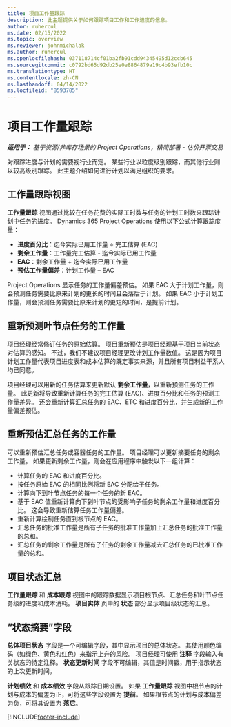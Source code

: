 ```yaml
---
title: 项目工作量跟踪
description: 此主题提供关于如何跟踪项目工作和工作进度的信息。
author: ruhercul
ms.date: 02/15/2022
ms.topic: overview
ms.reviewer: johnmichalak
ms.author: ruhercul
ms.openlocfilehash: 037118714cf01ba2fb91cdd94345495d12ccb645
ms.sourcegitcommit: c0792bd65d92db25e0e8864879a19c4b93efb10c
ms.translationtype: HT
ms.contentlocale: zh-CN
ms.lasthandoff: 04/14/2022
ms.locfileid: "8593785"
---
```

# <a name="project-effort-tracking"></a>项目工作量跟踪

_**适用于：** 基于资源/非库存场景的 Project Operations，精简部署 - 估价开票交易_

对跟踪进度与计划的需要视行业而定。 某些行业以粒度级别跟踪，而其他行业则以较高级别跟踪。 此主题介绍如何进行计划以满足组织的要求。

## <a name="effort-tracking-view"></a>工作量跟踪视图

**工作量跟踪** 视图通过比较在任务花费的实际工时数与任务的计划工时数来跟踪计划中任务的进度。 Dynamics 365 Project Operations 使用以下公式计算跟踪度量：

- **进度百分比**：迄今实际已用工作量 ÷ 完工估算 (EAC) 
- **剩余工作量**：工作量完工估算 - 迄今实际已用工作量 
- **EAC**：剩余工作量 + 迄今实际已用工作量 
- **预估工作量偏差**：计划工作量 – EAC

Project Operations 显示任务的工作量偏差预估。 如果 EAC 大于计划工作量，则会预测任务需要比原来计划的更长的时间且会落后于计划。 如果 EAC 小于计划工作量，则会预测任务需要比原来计划的更短的时间，是提前计划。

## <a name="reprojecting-effort-on-leaf-node-tasks"></a>重新预测叶节点任务的工作量

项目经理经常修订任务的原始估算。 项目重新预估是项目经理基于项目当前状态对估算的感知。 不过，我们不建议项目经理更改计划工作量数值。 这是因为项目计划工作量代表项目进度表和成本估算的既定事实来源，并且所有项目利益干系人均已同意。

项目经理可以用新的任务估算来更新默认 **剩余工作量**，以重新预测任务的工作量。 此更新将导致重新计算任务的完工估算 (EAC)、进度百分比和任务的预测工作量差异。 还会重新计算汇总任务的 EAC、ETC 和进度百分比，并生成新的工作量偏差预估。

## <a name="reprojection-of-effort-on-summary-tasks"></a>重新预估汇总任务的工作量

可以重新预估汇总任务或容器任务的工作量。 项目经理可以更新摘要任务的剩余工作量。 如果更新剩余工作量，则会在应用程序中触发以下一组计算：

- 计算任务的 EAC 和进度百分比。
- 按任务原始 EAC 的相同比例将新 EAC 分配给子任务。
- 计算向下到叶节点任务的每一个任务的新 EAC。 
- 基于 EAC 值重新计算向下到叶节点的受影响子任务的剩余工作量和进度百分比。 这会导致重新估算任务工作量偏差。 
- 重新计算绘制任务直到根节点的 EAC。
- 汇总任务的批准工作量是所有子任务的批准工作量加上汇总任务的批准工作量的总和。
- 汇总任务的剩余工作量是所有子任务的剩余工作量减去汇总任务的已批准工作量的总和。

## <a name="project-status-summary"></a>项目状态汇总

**工作量跟踪** 和 **成本跟踪** 视图中的跟踪数据显示项目根节点、汇总任务和叶节点任务级的进度和成本消耗。 **项目实体** 页中的 **状态** 部分显示项目级状态的汇总。

## <a name="status-summary-fields"></a>“状态摘要”字段

**总体项目状态** 字段是一个可编辑字段，其中显示项目的总体状态。 其使用颜色编码（如绿色、黄色和红色）来指示上升的风险。 项目经理可使用 **注释** 字段输入有关状态的特定注释。 **状态更新时间** 字段不可编辑，其值是时间戳，用于指示状态的上次更新时间。

**计划绩效** 和 **成本绩效** 字段从跟踪日期设置。 如果 **工作量跟踪** 视图中根节点的计划与成本的偏差为正，可将这些字段设置为 **提前**。 如果根节点的计划与成本偏差为负，可将其设置为 **落后**。


[!INCLUDE[footer-include](../includes/footer-banner.md)]
